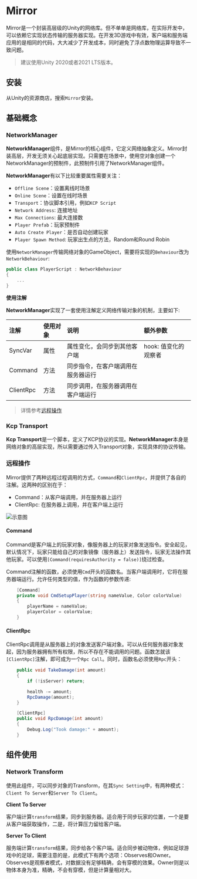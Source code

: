 # Mirror

Mirror是一个封装高层级的Unity的网络库。但不单单是网络库，在实际开发中，可以依赖它实现状态传输的服务器实现。在开发3D游戏中有效，客户端和服务端应用的是相同的代码，大大减少了开发成本，同时避免了浮点数物理运算导致不一致问题。

> 建议使用Unity 2020或者2021 LTS版本。

## 安装

从Unity的资源商店，搜索`Mirror`安装。

## 基础概念

### NetworkManager

**NetworkManager**组件，是Mirror的核心组件，它定义网络抽象定义。Mirror封装高层，开发无须关心起底层实现。只需要在场景中，使用空对象创建一个NetworkManager的预制件，此预制件引用了NetworkManager组件。

**NetworkManager**有以下比较重要属性需要关注：

* `Offline Scene`：设置离线时场景
* `Online Scene`：设置在线时场景
* `Transport`：协议脚本引用，例如`KCP Script`
* `Network Address`: 连接地址
* `Max Connections`: 最大连接数
* `Player Prefab`：玩家预制件
* `Auto Create Player`：是否自动创建玩家
* `Player Spawn Method`: 玩家出生点的方法，Random和Round Robin

使用`NetworkManager`传输网络对象的GameObject，需要将实现的`Behaviour`改为`NetworkBehaviour`:

```c#
public class PlayerScript : NetworkBehaviour
{
    ...
}
```

**使用注解**

**NetworkManager**实现了一套使用注解定义网络传输对象的机制，主要如下:

|注解|使用对象|说明|额外参数|
|:--|:--|:--|:--|
|SyncVar|属性|属性变化，会同步到其他客户端|hook: 值变化的观察者|
|Command|方法|同步指令，在客户端调用在服务器运行||
|ClientRpc|方法|同步调用，在服务器调用在客户端运行|

> 详情参考[远程操作](###远程操作)

### Kcp Transport

**Kcp Transport**是一个脚本，定义了KCP协议的实现。**NetworkManager**本身是网络对象的高层实现，所以需要通过传入Transport对象，实现具体的协议传输。

### 远程操作

Mirror提供了两种远程过程调用的方式，`Command`和`ClientRpc`，并提供了各自的注解。这两种的区别在于：

* Command：从客户端调用，并在服务器上运行
* ClientRpc: 在服务器上调用，并在客户端上运行

![示意图](https://3359251531-files.gitbook.io/~/files/v0/b/gitbook-legacy-files/o/assets%2F-MGmQrf2z6FL0ZpExPAn%2F-MH_qTfPEnSOCoRntjcs%2F-MH_quqZtwY246Y5QMcA%2Fimage.png?alt=media&token=01f744f7-c7bb-4462-86dc-9844a0ed5cbe)

#### Command

Command是客户端上的玩家对象，像服务器上的玩家对象发送指令。安全起见，默认情况下，玩家只能给自己的对象镜像（服务器上）发送指令，玩家无法操作其他玩家。可以使用`[Command(requiresAuthority = false)]`绕过检查。

Command注解的函数，必须使用`Cmd`开头的函数名。当客户端调用时，它将在服务器端运行。允许任何类型的值，作为函数的参数传递:

```C#
    [Command]
    private void CmdSetupPlayer(string nameValue, Color colorValue)
    {
        playerName = nameValue;
        playerColor = colorValue;
    }
```

#### ClientRpc

ClientRpc调用是从服务器上的对象发送客户端对象。可以从任何服务器对象发起，因为服务器拥有所有权限，所以不存在不能调用的问题。函数怎就该`[ClientRpc]`注解，即可成为一个`Rpc Call`。同时，函数名必须使用`Rpc`开头：

```C#
    public void TakeDamage(int amount)
    {
        if (!isServer) return;

        health -= amount;
        RpcDamage(amount);
    }

    [ClientRpc]
    public void RpcDamage(int amount)
    {
        Debug.Log("Took damage:" + amount);
    }
```

## 组件使用

### Network Transform

使用此组件，可以同步对象的Transform，在其`Sync Setting`中，有两种模式：`Client To Server`和`Server To Client`。

**Client To Server**

客户端计算`transform`结果，同步到服务器。适合用于同步玩家的位置，一个是要从客户端获取操作，二是，将计算压力留给客户端。

**Server To Client**

服务端计算`transform`结果，同步给各个客户端。适合同步被动物体，例如足球游戏中的足球，需要注意的是，此模式下有两个选项：Observes和Owner。Observes是观察者模式，对数据没有足够精确，会有穿模的效果。Owner则是以物体本身为准，精确，不会有穿模，但是计算量相对大。

